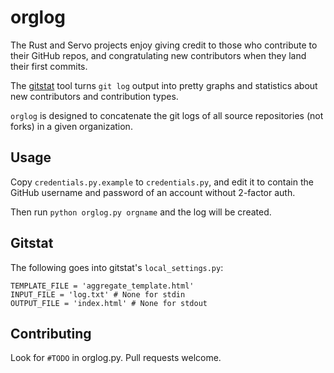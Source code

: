 # orglog

The Rust and Servo projects enjoy giving credit to those who contribute to
their GitHub repos, and congratulating new contributors when they land their
first commits. 

The [gitstat](https://github.com/youknowone/gitstat) tool turns `git log`
output into pretty graphs and statistics about new contributors and
contribution types. 

`orglog` is designed to concatenate the git logs of all source repositories
(not forks) in a given organization.

## Usage

Copy `credentials.py.example` to `credentials.py`, and edit it to contain the
GitHub username and password of an account without 2-factor auth. 

Then run `python orglog.py orgname` and the log will be created. 

## Gitstat

The following goes into gitstat's `local_settings.py`:

```
TEMPLATE_FILE = 'aggregate_template.html'
INPUT_FILE = 'log.txt' # None for stdin
OUTPUT_FILE = 'index.html' # None for stdout
```

## Contributing

Look for `#TODO` in orglog.py. Pull requests welcome.

